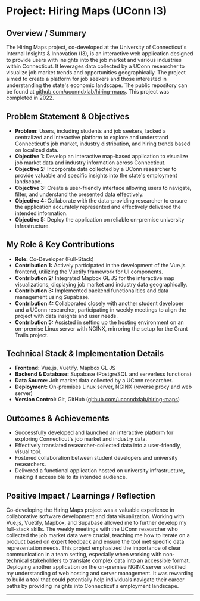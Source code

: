 # Project: Hiring Maps (UConn I3)

## Overview / Summary

The Hiring Maps project, co-developed at the University of Connecticut's Internal Insights & Innovation (I3), is an interactive web application designed to provide users with insights into the job market and various industries within Connecticut. It leverages data collected by a UConn researcher to visualize job market trends and opportunities geographically. The project aimed to create a platform for job seekers and those interested in understanding the state's economic landscape. The public repository can be found at [github.com/uconndxlab/hiring-maps](https://github.com/uconndxlab/hiring-maps). This project was completed in 2022.

## Problem Statement & Objectives

*   **Problem:** Users, including students and job seekers, lacked a centralized and interactive platform to explore and understand Connecticut's job market, industry distribution, and hiring trends based on localized data.
*   **Objective 1:** Develop an interactive map-based application to visualize job market data and industry information across Connecticut.
*   **Objective 2:** Incorporate data collected by a UConn researcher to provide valuable and specific insights into the state's employment landscape.
*   **Objective 3:** Create a user-friendly interface allowing users to navigate, filter, and understand the presented data effectively.
*   **Objective 4:** Collaborate with the data-providing researcher to ensure the application accurately represented and effectively delivered the intended information.
*   **Objective 5:** Deploy the application on reliable on-premise university infrastructure.

## My Role & Key Contributions

*   **Role:** Co-Developer (Full-Stack)
*   **Contribution 1:** Actively participated in the development of the Vue.js frontend, utilizing the Vuetify framework for UI components.
*   **Contribution 2:** Integrated Mapbox GL JS for the interactive map visualizations, displaying job market and industry data geographically.
*   **Contribution 3:** Implemented backend functionalities and data management using Supabase.
*   **Contribution 4:** Collaborated closely with another student developer and a UConn researcher, participating in weekly meetings to align the project with data insights and user needs.
*   **Contribution 5:** Assisted in setting up the hosting environment on an on-premise Linux server with NGINX, mirroring the setup for the Grant Trails project.

## Technical Stack & Implementation Details

*   **Frontend:** Vue.js, Vuetify, Mapbox GL JS
*   **Backend & Database:** Supabase (PostgreSQL and serverless functions)
*   **Data Source:** Job market data collected by a UConn researcher.
*   **Deployment:** On-premises Linux server, NGINX (reverse proxy and web server)
*   **Version Control:** Git, GitHub ([github.com/uconndxlab/hiring-maps](https://github.com/uconndxlab/hiring-maps))

## Outcomes & Achievements

*   Successfully developed and launched an interactive platform for exploring Connecticut's job market and industry data.
*   Effectively translated researcher-collected data into a user-friendly, visual tool.
*   Fostered collaboration between student developers and university researchers.
*   Delivered a functional application hosted on university infrastructure, making it accessible to its intended audience.

## Positive Impact / Learnings / Reflection

Co-developing the Hiring Maps project was a valuable experience in collaborative software development and data visualization. Working with Vue.js, Vuetify, Mapbox, and Supabase allowed me to further develop my full-stack skills. The weekly meetings with the UConn researcher who collected the job market data were crucial, teaching me how to iterate on a product based on expert feedback and ensure the tool met specific data representation needs. This project emphasized the importance of clear communication in a team setting, especially when working with non-technical stakeholders to translate complex data into an accessible format. Deploying another application on the on-premise NGINX server solidified my understanding of web hosting and server management. It was rewarding to build a tool that could potentially help individuals navigate their career paths by providing insights into Connecticut's employment landscape.

--- 